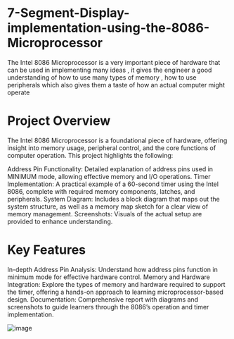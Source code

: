 # 7-Segment-Display-implementation-using-the-8086-Microprocessor
The Intel 8086 Microprocessor is a very important piece of hardware that can be used in implementing many ideas , it gives the engineer a good understanding of how to use many types of memory , how to use peripherals which also gives them a taste of how an actual computer might operate

# Project Overview
The Intel 8086 Microprocessor is a foundational piece of hardware, offering insight into memory usage, peripheral control, and the core functions of computer operation. This project highlights the following:

Address Pin Functionality: Detailed explanation of address pins used in MINIMUM mode, allowing effective memory and I/O operations.
Timer Implementation: A practical example of a 60-second timer using the Intel 8086, complete with required memory components, latches, and peripherals.
System Diagram: Includes a block diagram that maps out the system structure, as well as a memory map sketch for a clear view of memory management.
Screenshots: Visuals of the actual setup are provided to enhance understanding.
# Key Features
In-depth Address Pin Analysis: Understand how address pins function in minimum mode for effective hardware control.
Memory and Hardware Integration: Explore the types of memory and hardware required to support the timer, offering a hands-on approach to learning microprocessor-based design.
Documentation: Comprehensive report with diagrams and screenshots to guide learners through the 8086’s operation and timer implementation.

![image](https://github.com/user-attachments/assets/fa7d39f4-1c12-464a-8bc8-426ab2facf10)
